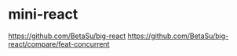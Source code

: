 # mini-react
https://github.com/BetaSu/big-react
https://github.com/BetaSu/big-react/compare/feat-concurrent